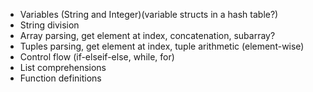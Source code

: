 * Variables (String and Integer)(variable structs in a hash table?)
* String division
* Array parsing, get element at index, concatenation, subarray?
* Tuples parsing, get element at index, tuple arithmetic (element-wise)
* Control flow (if-elseif-else, while, for)
* List comprehensions
* Function definitions
